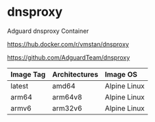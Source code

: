 # dnsproxy
Adguard dnsproxy Container

https://hub.docker.com/r/vmstan/dnsproxy

https://github.com/AdguardTeam/dnsproxy


| Image Tag             | Architectures           | Image OS           | 
| :-------------------- | :-----------------------| :----------------- | 
| latest                | amd64                   | Alpine Linux       |
| arm64                 | arm64v8                 | Alpine Linux       | 
| armv6                 | arm32v6                 | Alpine Linux       | 
